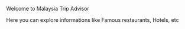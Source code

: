 Welcome to Malaysia Trip Advisor

Here you can explore informations like Famous restaurants, Hotels, etc




